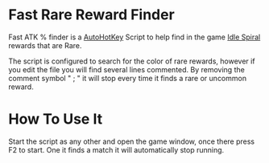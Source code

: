 # Fast Rare Reward Finder

Fast ATK % finder is a <a href="https://www.autohotkey.com/">AutoHotKey</a> Script to help find in the game <a href="https://store.steampowered.com/app/1827980/Idle_Spiral/">Idle Spiral</a> rewards that are Rare.


The script is configured to search for the color of rare rewards, however if you edit the file you will find several lines commented. By removing the comment symbol " ; " it will stop every time it finds a rare or uncommon reward.

# How To Use It

Start the script as any other and open the game window, once there press F2 to start. One it finds a match it will automatically stop running.
